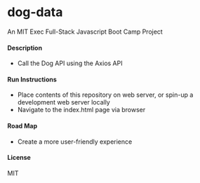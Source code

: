# dog-data

An MIT Exec Full-Stack Javascript Boot Camp Project

#### Description

- Call the Dog API using the Axios API

#### Run Instructions

- Place contents of this repository on web server, or spin-up a development web server locally
- Navigate to the index.html page via browser

#### Road Map

- Create a more user-friendly experience

#### License

MIT
